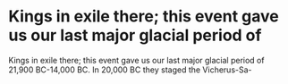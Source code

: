 # Kings in exile there; this event gave us our last major glacial period of

Kings in exile there; this event gave us our last major glacial period of
21,900 BC-14,000 BC. In 20,000 BC they staged the Vicherus-Sa-
